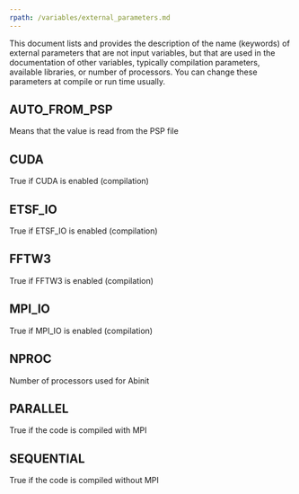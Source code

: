 ```yaml
---
rpath: /variables/external_parameters.md
---
```

<!--
This file is automatically generated by mksite.py. All changes will be lost.
Change the input yaml files or the python code
-->
This document lists and provides the description of the name (keywords) of external parameters
that are not input variables, but that are used in the documentation of other variables,
typically compilation parameters, available libraries, or number of processors.
You can change these parameters at compile or run time usually.

## AUTO_FROM_PSP  
Means that the value is read from the PSP file  
## CUDA  
True if CUDA is enabled (compilation)  
## ETSF_IO  
True if ETSF_IO is enabled (compilation)  
## FFTW3  
True if FFTW3 is enabled (compilation)  
## MPI_IO  
True if MPI_IO is enabled (compilation)  
## NPROC  
Number of processors used for Abinit  
## PARALLEL  
True if the code is compiled with MPI  
## SEQUENTIAL  
True if the code is compiled without MPI  
